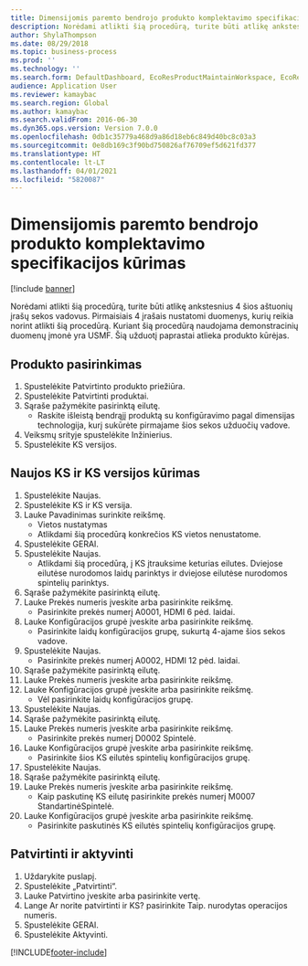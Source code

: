 ```yaml
---
title: Dimensijomis paremto bendrojo produkto komplektavimo specifikacijos kūrimas
description: Norėdami atlikti šią procedūrą, turite būti atlikę ankstesnius 4 šios aštuonių įrašų sekos vadovus.
author: ShylaThompson
ms.date: 08/29/2018
ms.topic: business-process
ms.prod: ''
ms.technology: ''
ms.search.form: DefaultDashboard, EcoResProductMaintainWorkspace, EcoResProductOpenCasesFormPart, EcoResProductDetailsExtended, BOMConsistOf, BOMTable, InventItemIdLookupSimple, HcmWorkerLookUp
audience: Application User
ms.reviewer: kamaybac
ms.search.region: Global
ms.author: kamaybac
ms.search.validFrom: 2016-06-30
ms.dyn365.ops.version: Version 7.0.0
ms.openlocfilehash: 0db1c35779a468d9a86d18eb6c849d40bc8c03a3
ms.sourcegitcommit: 0e8db169c3f90bd750826af76709ef5d621fd377
ms.translationtype: HT
ms.contentlocale: lt-LT
ms.lasthandoff: 04/01/2021
ms.locfileid: "5820087"
---
```

# <a name="create-a-bill-of-materials-for-a-dimension-based-product-master"></a>Dimensijomis paremto bendrojo produkto komplektavimo specifikacijos kūrimas

[!include [banner](../../includes/banner.md)]

Norėdami atlikti šią procedūrą, turite būti atlikę ankstesnius 4 šios aštuonių įrašų sekos vadovus. Pirmaisiais 4 įrašais nustatomi duomenys, kurių reikia norint atlikti šią procedūrą. Kuriant šią procedūrą naudojama demonstracinių duomenų įmonė yra USMF. Šią užduotį paprastai atlieka produkto kūrėjas.


## <a name="select-the-product"></a>Produkto pasirinkimas
1. Spustelėkite Patvirtinto produkto priežiūra.
2. Spustelėkite Patvirtinti produktai.
3. Sąraše pažymėkite pasirinktą eilutę.
    * Raskite išleistą bendrąjį produktą su konfigūravimo pagal dimensijas technologija, kurį sukūrėte pirmajame šios sekos užduočių vadove.  
4. Veiksmų srityje spustelėkite Inžinierius.
5. Spustelėkite KS versijos.

## <a name="create-new-bom-and-bom-version"></a>Naujos KS ir KS versijos kūrimas
1. Spustelėkite Naujas.
2. Spustelėkite KS ir KS versija.
3. Lauke Pavadinimas surinkite reikšmę.
    * Vietos nustatymas  
    * Atlikdami šią procedūrą konkrečios KS vietos nenustatome.  
4. Spustelėkite GERAI.
5. Spustelėkite Naujas.
    * Atlikdami šią procedūrą, į KS įtrauksime keturias eilutes. Dviejose eilutėse nurodomos laidų parinktys ir dviejose eilutėse nurodomos spintelių parinktys.  
6. Sąraše pažymėkite pasirinktą eilutę.
7. Lauke Prekės numeris įveskite arba pasirinkite reikšmę.
    * Pasirinkite prekės numerį A0001, HDMI 6 pėd. laidai.  
8. Lauke Konfigūracijos grupė įveskite arba pasirinkite reikšmę.
    * Pasirinkite laidų konfigūracijos grupę, sukurtą 4-ajame šios sekos vadove.  
9. Spustelėkite Naujas.
    * Pasirinkite prekės numerį A0002, HDMI 12 pėd. laidai.  
10. Sąraše pažymėkite pasirinktą eilutę.
11. Lauke Prekės numeris įveskite arba pasirinkite reikšmę.
12. Lauke Konfigūracijos grupė įveskite arba pasirinkite reikšmę.
    * Vėl pasirinkite laidų konfigūracijos grupę.  
13. Spustelėkite Naujas.
14. Sąraše pažymėkite pasirinktą eilutę.
15. Lauke Prekės numeris įveskite arba pasirinkite reikšmę.
    * Pasirinkite prekės numerį D0002 Spintelė.  
16. Lauke Konfigūracijos grupė įveskite arba pasirinkite reikšmę.
    * Pasirinkite šios KS eilutės spintelių konfigūracijos grupę.  
17. Spustelėkite Naujas.
18. Sąraše pažymėkite pasirinktą eilutę.
19. Lauke Prekės numeris įveskite arba pasirinkite reikšmę.
    * Kaip paskutinę KS eilutę pasirinkite prekės numerį M0007 StandartinėSpintelė.  
20. Lauke Konfigūracijos grupė įveskite arba pasirinkite reikšmę.
    * Pasirinkite paskutinės KS eilutės spintelių konfigūracijos grupę.  

## <a name="approve-and-activate"></a>Patvirtinti ir aktyvinti
1. Uždarykite puslapį.
2. Spustelėkite „Patvirtinti“.
3. Lauke Patvirtino įveskite arba pasirinkite vertę.
4. Lange Ar norite patvirtinti ir KS? pasirinkite Taip. nurodytas operacijos numeris.
5. Spustelėkite GERAI.
6. Spustelėkite Aktyvinti.



[!INCLUDE[footer-include](../../../includes/footer-banner.md)]